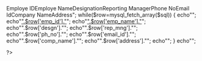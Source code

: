 <!DOCTYPE html PUBLIC "-//W3C//DTD XHTML 1.0 Transitional//EN" "http://www.w3.org/TR/xhtml1/DTD/xhtml1-transitional.dtd">
<html xmlns="http://www.w3.org/1999/xhtml">
<head>
<meta http-equiv="Content-Type" content="text/html; charset=utf-8" />
<title>Untitled Document</title>
</head>

<body>
<?php
include("connectdb.php");
$sql=mysql_query("select *from emp_info");
echo"<table border='1'><tr><th>Employe ID</th><th>Employe Name</th><th>Designation</th><th>Reporting Manager</th><th>Phone No</th><th>Email Id</th><th>Company Name</th><th>Address</th></tr>";
while($row=mysql_fetch_array($sql))
{
	echo"<tr>";
	echo"<td><a href='update_emp.php?id=$row[emp_id]'>".$row['emp_id']."</a></td>";
	echo"<td><a href='update_emp.php?id=$row[emp_id]'>".$row['emp_name']."</a></td>";
	echo"<td>".$row['desgn']."</td>";
	echo"<td>".$row['rep_mng']."</td>";
	echo"<td>".$row['ph_no']."</td>";
	echo"<td>".$row['email_id']."</td>";
	echo"<td>".$row['comp_name']."</td>";
	echo"<td>".$row['address']."</td>";
	echo"</tr>";
}
	echo"</table>";


?>	
</body>
</html>
